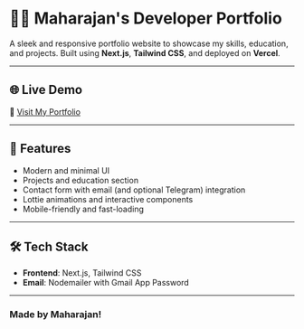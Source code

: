 # 🧑‍💻 Maharajan's Developer Portfolio

A sleek and responsive portfolio website to showcase my skills, education, and projects. Built using **Next.js**, **Tailwind CSS**, and deployed on **Vercel**.

---

## 🌐 Live Demo

🔗 [Visit My Portfolio](https://your-vercel-link.vercel.app)

---

## 🚀 Features

- Modern and minimal UI
- Projects and education section
- Contact form with email (and optional Telegram) integration
- Lottie animations and interactive components
- Mobile-friendly and fast-loading

---

## 🛠️ Tech Stack

- **Frontend**: Next.js, Tailwind CSS
- **Email**: Nodemailer with Gmail App Password

---
### Made by Maharajan!
